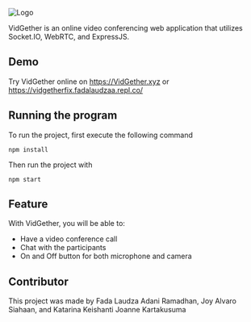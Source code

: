 ![Logo](https://vidgetherfix.fadalaudzaa.repl.co/logo.png)


VidGether is an online video conferencing web application that utilizes Socket.IO, WebRTC, and ExpressJS.

## Demo
Try VidGether online on https://VidGether.xyz or https://vidgetherfix.fadalaudzaa.repl.co/

## Running the program

To run the project, first execute the following command
```
npm install
```

Then run the project with
```
npm start
```

## Feature

With VidGether, you will be able to:
- Have a video conference call
- Chat with the participants
- On and Off button for both microphone and camera

## Contributor

This project was made by
Fada Laudza Adani Ramadhan,
Joy Alvaro Siahaan, and
Katarina Keishanti Joanne Kartakusuma
